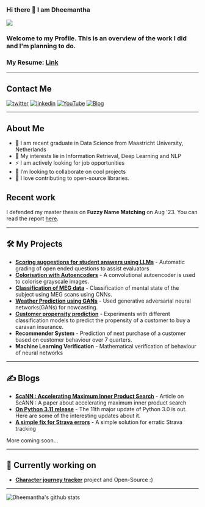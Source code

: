 ### Hi there 👋 I am Dheemantha 



![](https://komarev.com/ghpvc/?username=dheemantha-bhat)

### Welcome to my Profile. This is an overview of the work I did and I'm planning to do.



### My Resume: <a href="https://drive.google.com/file/d/1XiiRGX3bhtz78qHNnMoFjXgh2LU8uLQj/view?usp=sharing" target="_blank">Link</a>

---
## Contact Me


<a href="mailto:dheemantha0@gmail.com" target="_blank"><img src="https://img.shields.io/badge/Gmail-D14836?style=for-the-badge&logo=gmail&logoColor=white" alt="twitter"></a>
<a href="https://www.linkedin.com/in/dheemantha-bhat/" target="_blank"><img src="https://img.shields.io/badge/LinkedIn-0077B5?style=for-the-badge&logo=linkedin&logoColor=white" alt="linkedin"></a>
<a href="https://www.youtube.com/channel/UCUZTEkuXg0cz9cH4S1omWJw" target="_blank"><img src="https://img.shields.io/badge/YouTube-%23FF0000.svg?style=for-the-badge&logo=YouTube&logoColor=white" alt="YouTube"></a>
<a href="https://dheemantha0.medium.com/" target="_blank"><img src="https://img.shields.io/badge/Medium-%23000000.svg?style=for-the-badge&logo=Medium&logoColor=white" alt="Blog"></a>

---
## About Me
- 🔭 I am recent graduate in Data Science from Maastricht University, Netherlands
- 🚀 My interests lie in Information Retrieval, Deep Learning and NLP
- ⚡ I am actively looking for job opportunities
- 👯 I’m looking to collaborate on cool projects
- 💪 I love contributing to open-source libraries.


## Recent work

I defended my master thesis on **Fuzzy Name Matching** on Aug '23.  You can read the report [here](https://drive.google.com/file/d/1POQYdZdtfGKBpNMY2BzX0RYvG8SiPJlZ/view?usp=sharing).

---

## 🛠 My Projects


- **[Scoring suggestions for student answers using LLMs](https://github.com/dheemantha-bhat/Open-ended-questions-Scoring-Suggestions)** - Automatic grading of open ended questions to assist evaluators
- **[Colorisation with Autoencoders](https://github.com/dheemantha-bhat/Colorisation-with-Conv-Autoencoders)** - A convolutional autoencoder is used to colorise grayscale images.
- **[Classification of MEG data](https://github.com/dheemantha-bhat/Deep-learning-projects)** - Classification of mental state of the subject using MEG scans using CNNs.
- **[Weather Prediction using GANs](https://github.com/dheemantha-bhat/GAN-Nowcasting)** - Used generative adversarial neural networks(GANs) for nowcasting. 
- **[Customer propensity prediction](https://github.com/dheemantha-bhat/Caravan-insurance-propensity-prediction)** - Experiments with different classification models to predict the propensity
of a customer to buy a caravan insurance.
- **Recommender System** - Prediction of next purchase of a customer based on customer behaviour over 7 quarters.
- **Machine Learning Verification** - Mathematical verification of behaviour of neural networks
  



---
## ✍️ Blogs
- **[ScaNN : Accelerating Maximum Inner Product Search](https://dheemantha0.medium.com/scann-accelerating-maximum-inner-product-search-ba3b7f26178f)** - Article on ScANN  : A paper about accelerating maximum inner product search
- **[On Python 3.11 release](https://dheemantha0.medium.com/python-3-11-some-interesting-things-about-the-newest-major-release-f32567c7d432)** - The 11th major update of Python 3.0 is out. Here are some of the interesting updates about it.
- **[A simple fix for Strava errors](https://dheemantha0.medium.com/a-simple-fix-for-strava-errors-46dc087eced8)** - A simple solution for erratic Strava tracking
  

More coming soon...

---

## 💪 Currently working on
- **[Character journey tracker](https://github.com/dheemantha-bhat/Character-Timeline)** project and Open-Source  :)

---

![Dheemantha's github stats](https://github-readme-stats.vercel.app/api?username=dheemantha-bhat&theme=tokyonight&show_icons=true)
